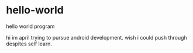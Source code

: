 # hello-world
hello world program

hi im april trying to pursue android development. wish i could push through despites 
self learn.
